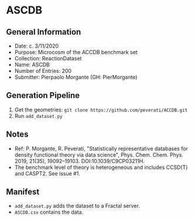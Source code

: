 # ASCDB

## General Information

* Date: c. 3/11/2020
* Purpose: Microcosm of the ACCDB benchmark set
* Collection: ReactionDataset
* Name: ASCDB
* Number of Entries: 200
* Submitter: Pierpaolo Morgante (GH: PierMorgante)

## Generation Pipeline

1. Get the geometries: `git clone https://github.com/peverati/ACCDB.git`
2. Run `add_dataset.py`

## Notes

* Ref: P. Morgante, R. Peverati, "Statistically representative databases for density functional theory via data science", Phys. Chem. Chem. Phys. 2019, 21(35), 19092–19103. DOI:10.1039/C9CP03211H.
* The benchmark level of theory is heterogeneous and includes CCSD(T) and CASPT2. See issue #1.

## Manifest

* `add_dataset.py` adds the dataset to a Fractal server.
* `ASCDB.csv` contains the data.